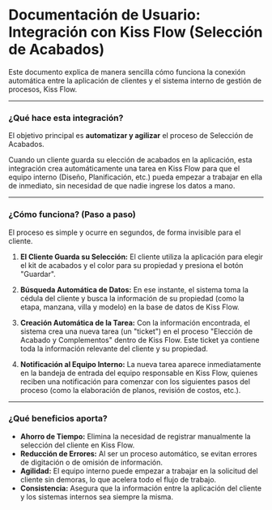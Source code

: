 # Documentación de Usuario: Integración con Kiss Flow (Selección de Acabados)

Este documento explica de manera sencilla cómo funciona la conexión automática entre la aplicación de clientes y el sistema interno de gestión de procesos, Kiss Flow.

---

### ¿Qué hace esta integración?

El objetivo principal es **automatizar y agilizar** el proceso de Selección de Acabados.

Cuando un cliente guarda su elección de acabados en la aplicación, esta integración crea automáticamente una tarea en Kiss Flow para que el equipo interno (Diseño, Planificación, etc.) pueda empezar a trabajar en ella de inmediato, sin necesidad de que nadie ingrese los datos a mano.

---

### ¿Cómo funciona? (Paso a paso)

El proceso es simple y ocurre en segundos, de forma invisible para el cliente.

1.  **El Cliente Guarda su Selección:** El cliente utiliza la aplicación para elegir el kit de acabados y el color para su propiedad y presiona el botón "Guardar".

2.  **Búsqueda Automática de Datos:** En ese instante, el sistema toma la cédula del cliente y busca la información de su propiedad (como la etapa, manzana, villa y modelo) en la base de datos de Kiss Flow.

3.  **Creación Automática de la Tarea:** Con la información encontrada, el sistema crea una nueva tarea (un "ticket") en el proceso "Elección de Acabado y Complementos" dentro de Kiss Flow. Este ticket ya contiene toda la información relevante del cliente y su propiedad.

4.  **Notificación al Equipo Interno:** La nueva tarea aparece inmediatamente en la bandeja de entrada del equipo responsable en Kiss Flow, quienes reciben una notificación para comenzar con los siguientes pasos del proceso (como la elaboración de planos, revisión de costos, etc.).

---

### ¿Qué beneficios aporta?

*   **Ahorro de Tiempo:** Elimina la necesidad de registrar manualmente la selección del cliente en Kiss Flow.
*   **Reducción de Errores:** Al ser un proceso automático, se evitan errores de digitación o de omisión de información.
*   **Agilidad:** El equipo interno puede empezar a trabajar en la solicitud del cliente sin demoras, lo que acelera todo el flujo de trabajo.
*   **Consistencia:** Asegura que la información entre la aplicación del cliente y los sistemas internos sea siempre la misma.
